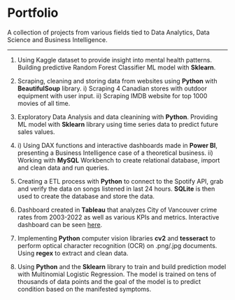 # Portfolio

A collection of projects from various fields tied to Data Analytics, Data Science and Business Intelligence. 
_________

1) Using Kaggle dataset to provide insight into mental health patterns. Building predictive Random Forest Classifier ML model with **Sklearn**.

2) Scraping, cleaning and storing data from websites using **Python** with **BeautifulSoup** library. i) Scraping 4 Canadian stores with outdoor equipment with user input. ii) Scraping IMDB website for top 1000 movies of all time.

3) Exploratory Data Analysis and data cleanining with **Python**. Providing ML model with **Sklearn** library using time series data to predict future sales values. 

4) i) Using DAX functions and interactive dashboards made in **Power BI**, presenting a Business Intelligence case of a theoretical business. ii) Working with **MySQL** Workbench to create relational database, import and clean data and run queries.

5) Creating a ETL process with **Python** to connect to the Spotify API, grab and verify the data on songs listened in last 24 hours. **SQLite** is then used to create the database and store the data.   

6) Dashboard created in **Tableau** that analyzes City of Vancouver crime rates from 2003-2022 as well as various KPIs and metrics. Interactive dashboard can be seen [here](https://public.tableau.com/shared/W73C6NYPG?:display_count=n&:origin=viz_share_link).

7) Implementing **Python** computer vision libraries **cv2** and **tesseract** to perform optical character recognition (OCR) on .png/.jpg documents. Using **regex** to extract and clean data.

8) Using **Python** and the **Sklearn** library to train and build prediction model with Multinomial Logistic Regression. The model is trained on tens of thousands of data points and the goal of the model is to predict condition based on the manifested symptoms. 


